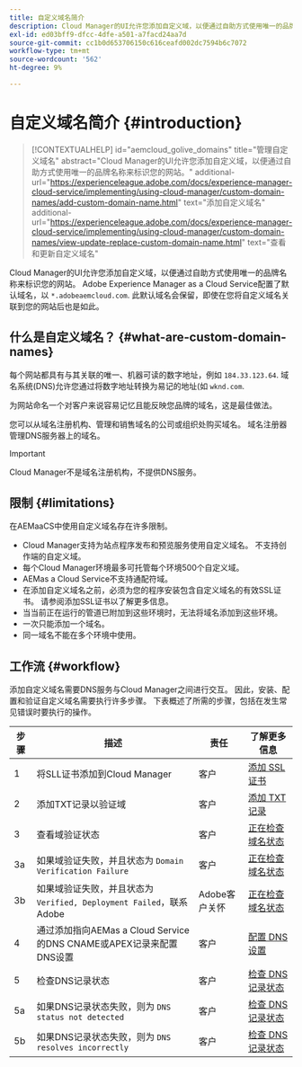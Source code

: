 ```yaml
---
title: 自定义域名简介
description: Cloud Manager的UI允许您添加自定义域，以便通过自助方式使用唯一的品牌名称来标识您的网站。
exl-id: ed03bff9-dfcc-4dfe-a501-a7facd24aa7d
source-git-commit: cc1b0d653706150c616ceafd002dc7594b6c7072
workflow-type: tm+mt
source-wordcount: '562'
ht-degree: 9%

---
```



# 自定义域名简介 {#introduction}

>[!CONTEXTUALHELP]
>id="aemcloud_golive_domains"
>title="管理自定义域名"
>abstract="Cloud Manager的UI允许您添加自定义域，以便通过自助方式使用唯一的品牌名称来标识您的网站。"
>additional-url="https://experienceleague.adobe.com/docs/experience-manager-cloud-service/implementing/using-cloud-manager/custom-domain-names/add-custom-domain-name.html" text="添加自定义域名"
>additional-url="https://experienceleague.adobe.com/docs/experience-manager-cloud-service/implementing/using-cloud-manager/custom-domain-names/view-update-replace-custom-domain-name.html" text="查看和更新自定义域名"

Cloud Manager的UI允许您添加自定义域，以便通过自助方式使用唯一的品牌名称来标识您的网站。 Adobe Experience Manager as a Cloud Service配置了默认域名，以 `*.adobeaemcloud.com`. 此默认域名会保留，即使在您将自定义域名关联到您的网站后也是如此。

## 什么是自定义域名？ {#what-are-custom-domain-names}

每个网站都具有与其关联的唯一、机器可读的数字地址，例如 `184.33.123.64`. 域名系统(DNS)允许您通过将数字地址转换为易记的地址(如 `wknd.com`.

为网站命名一个对客户来说容易记忆且能反映您品牌的域名，这是最佳做法。

您可以从域名注册机构、管理和销售域名的公司或组织处购买域名。 域名注册器管理DNS服务器上的域名。

>[!IMPORTANT]
>
>Cloud Manager不是域名注册机构，不提供DNS服务。

## 限制 {#limitations}

在AEMaaCS中使用自定义域名存在许多限制。

* Cloud Manager支持为站点程序发布和预览服务使用自定义域名。 不支持创作端的自定义域。
* 每个Cloud Manager环境最多可托管每个环境500个自定义域。
* AEMas a Cloud Service不支持通配符域。
* 在添加自定义域名之前，必须为您的程序安装包含自定义域名的有效SSL证书。 请参阅添加SSL证书以了解更多信息。
* 当当前正在运行的管道已附加到这些环境时，无法将域名添加到这些环境。
* 一次只能添加一个域名。
* 同一域名不能在多个环境中使用。

## 工作流 {#workflow}

添加自定义域名需要DNS服务与Cloud Manager之间进行交互。 因此，安装、配置和验证自定义域名需要执行许多步骤。 下表概述了所需的步骤，包括在发生常见错误时要执行的操作。

| 步骤 | 描述 | 责任 | 了解更多信息 |
|--- |--- |--- |---|
| 1 | 将SLL证书添加到Cloud Manager | 客户 | [添加 SSL 证书](/help/implementing/cloud-manager/managing-ssl-certifications/add-ssl-certificate.md) |
| 2 | 添加TXT记录以验证域 | 客户 | [添加 TXT 记录](/help/implementing/cloud-manager/custom-domain-names/add-text-record.md) |
| 3 | 查看域验证状态 | 客户 | [正在检查域名状态](/help/implementing/cloud-manager/custom-domain-names/check-domain-name-status.md) |
| 3a | 如果域验证失败，并且状态为 `Domain Verification Failure` | 客户 | [正在检查域名状态](/help/implementing/cloud-manager/custom-domain-names/check-domain-name-status.md) |
| 3b | 如果域验证失败，并且状态为 `Verified, Deployment Failed`，联系Adobe | Adobe客户关怀 | [正在检查域名状态](/help/implementing/cloud-manager/custom-domain-names/check-domain-name-status.md) |
| 4 | 通过添加指向AEMas a Cloud Service的DNS CNAME或APEX记录来配置DNS设置 | 客户 | [配置 DNS 设置](/help/implementing/cloud-manager/custom-domain-names/configure-dns-settings.md) |
| 5 | 检查DNS记录状态 | 客户 | [检查 DNS 记录状态](/help/implementing/cloud-manager/custom-domain-names/check-dns-record-status.md) |
| 5a | 如果DNS记录状态失败，则为 `DNS status not detected` | 客户 | [检查 DNS 记录状态](/help/implementing/cloud-manager/custom-domain-names/check-dns-record-status.md) |
| 5b | 如果DNS记录状态失败，则为 `DNS resolves incorrectly` | 客户 | [检查 DNS 记录状态](/help/implementing/cloud-manager/custom-domain-names/check-dns-record-status.md) |
